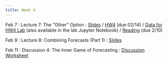 ```yaml
---
title: Week 4
---
```


Feb 7
: Lecture 7: The "Other" Option
    : [Slides](https://docs.google.com/presentation/d/1-oYaOtcpfxfCFEup3KAnmQfP6PReI-bDVmYGhwQEbpo/edit#slide=id.p) / [HW4](/assets/hw4/hw4.pdf) (due 02/14) / [Data for HW4 Lab](/assets/hw4/scraped_games_2020-21.csv) (also available in the lab Jupyter Notebook) / [Reading](https://forecasting.quarto.pub/book/inner-game.html) (due 2/10)

Feb 9
: Lecture 8: Combining Forecasts (Part 1)
	: [Slides](https://docs.google.com/presentation/d/15Gpip5Ea1Gda4_dChg7cv-nkQlUXX5FqkdlRMB322-s/edit#slide=id.p)


Feb 11
: Discussion 4: The Inner Game of Forecasting
	: [Discussion Worksheet](https://docs.google.com/document/d/1Jfd22YOqkpalmp-ktefCI6syCQALvLsUAyE3h022TCc/edit?usp=sharing)
